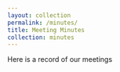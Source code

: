 ```yaml
---
layout: collection
permalink: /minutes/
title: Meeting Minutes
collection: minutes
---
```


Here is a record of our meetings
